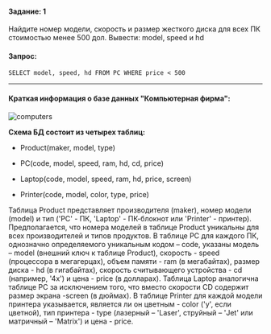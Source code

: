 #### Задание: 1

Найдите номер модели, скорость и размер жесткого диска для всех ПК стоимостью менее 500 дол. Вывести: model, speed и hd 

#### Запрос:

`SELECT model, speed, hd FROM PC WHERE price < 500`
___
#### Краткая информация о базе данных "Компьютерная фирма":

![computers](https://github.com/user-attachments/assets/e3e2bc5d-ea98-466e-b220-00c57830618d)

**Схема БД состоит из четырех таблиц:**

* Product(maker, model, type)

* PC(code, model, speed, ram, hd, cd, price)

* Laptop(code, model, speed, ram, hd, price, screen)

* Printer(code, model, color, type, price)

Таблица Product представляет производителя (maker), номер модели (model) и тип ('PC' - ПК, 'Laptop' - ПК-блокнот или 'Printer' - принтер).
Предполагается, что номера моделей в таблице Product уникальны для всех производителей и типов продуктов. В таблице PC для каждого ПК, 
однозначно определяемого уникальным кодом – code, указаны модель – model (внешний ключ к таблице Product), скорость - speed (процессора в мегагерцах), 
объем памяти - ram (в мегабайтах), размер диска - hd (в гигабайтах), скорость считывающего устройства - cd (например, '4x') и цена - price (в долларах). 
Таблица Laptop аналогична таблице РС за исключением того, что вместо скорости CD содержит размер экрана -screen (в дюймах). В таблице Printer для каждой модели принтера указывается, 
является ли он цветным - color ('y', если цветной), тип принтера - type (лазерный – 'Laser', струйный – 'Jet' или матричный – 'Matrix') и цена - price.

